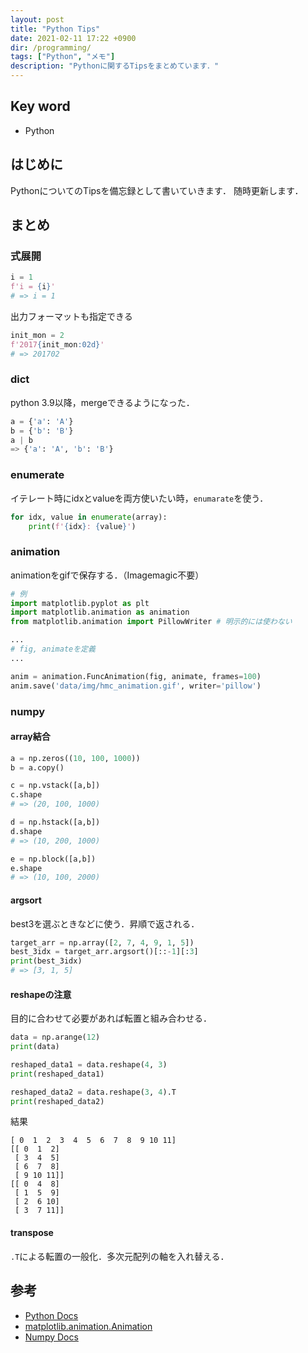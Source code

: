 ```yaml
---
layout: post
title: "Python Tips"
date: 2021-02-11 17:22 +0900
dir: /programming/
tags: ["Python", "メモ"]
description: "Pythonに関するTipsをまとめています．"
---
```

## Key word
- Python

## はじめに
PythonについてのTipsを備忘録として書いていきます．
随時更新します．

## まとめ
### 式展開
```python
i = 1
f'i = {i}'
# => i = 1
```
出力フォーマットも指定できる
```python
init_mon = 2
f'2017{init_mon:02d}'
# => 201702
```

### dict
python 3.9以降，mergeできるようになった．
```python
a = {'a': 'A'}
b = {'b': 'B'}
a | b
=> {'a': 'A', 'b': 'B'}
```

<!-- ### 数値計算
これはpythonに特有ではない．
解析解と数値解のtime indexを合わせる．

```python
t_arr = np.linspace(0, Tstep*dt, Tstep+1) % 時間index
results = np.zeros(Tstep + 1) % 数値解の記録用配列
``` -->

### enumerate
イテレート時にidxとvalueを両方使いたい時，`enumarate`を使う．
```python
for idx, value in enumerate(array):
    print(f'{idx}: {value}')
```

### animation
animationをgifで保存する．（Imagemagic不要）
```python
# 例
import matplotlib.pyplot as plt
import matplotlib.animation as animation
from matplotlib.animation import PillowWriter # 明示的には使わない

...
# fig, animateを定義
...

anim = animation.FuncAnimation(fig, animate, frames=100)
anim.save('data/img/hmc_animation.gif', writer='pillow')
```

### numpy
#### array結合
```python
a = np.zeros((10, 100, 1000))
b = a.copy()

c = np.vstack([a,b])
c.shape
# => (20, 100, 1000)

d = np.hstack([a,b])
d.shape
# => (10, 200, 1000)

e = np.block([a,b])
e.shape
# => (10, 100, 2000)
```

#### argsort
best3を選ぶときなどに使う．昇順で返される．
```python
target_arr = np.array([2, 7, 4, 9, 1, 5])
best_3idx = target_arr.argsort()[::-1][:3]
print(best_3idx)
# => [3, 1, 5]
```

#### reshapeの注意
目的に合わせて必要があれば転置と組み合わせる．
```python
data = np.arange(12)
print(data)

reshaped_data1 = data.reshape(4, 3)
print(reshaped_data1)

reshaped_data2 = data.reshape(3, 4).T
print(reshaped_data2)
```
結果
```
[ 0  1  2  3  4  5  6  7  8  9 10 11]
[[ 0  1  2]
 [ 3  4  5]
 [ 6  7  8]
 [ 9 10 11]]
[[ 0  4  8]
 [ 1  5  9]
 [ 2  6 10]
 [ 3  7 11]]
```

#### transpose
`.T`による転置の一般化．多次元配列の軸を入れ替える．


## 参考
- [Python Docs](https://docs.python.org/ja/3/)
- [matplotlib.animation.Animation](https://matplotlib.org/stable/api/_as_gen/matplotlib.animation.Animation.html#matplotlib.animation.Animation.save)
- [Numpy Docs](https://numpy.org/doc/stable/)

